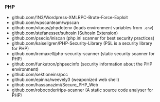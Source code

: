 ### PHP

- github.com/1N3/Wordpress-XMLRPC-Brute-Force-Exploit
- github.com/wpscanteam/wpscan
- github.com/vlucas/phpdotenv (loads environment variables from `.env`)
- github.com/stefanesser/suhosin (Suhosin Extension)
- github.com/psecio/iniscan (php.ini scanner for best security practices)
- github.com/kaisellgren/PHP-Security-Library (PSL is a security library for PHP)
- github.com/ircmaxell/php-security-scanner (static security scanner for PHP)
- github.com/funkatron/phpsecinfo (security information about the PHP environment)
- github.com/sektioneins/pcc
- github.com/epinna/weevely3 (weaponized web shell)
- github.com/hassanazimi/Secure_PHP_Web
- github.com/robocoder/rips-scanner (A static source code analyser for PHP)
